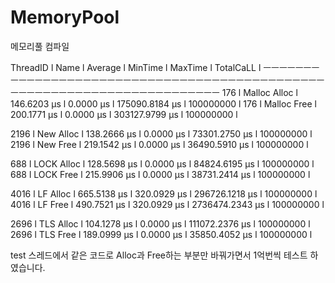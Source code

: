 # MemoryPool
메모리풀 컴파일


ThreadID      l Name              l Average                l MinTime                l MaxTime                l TotalCaLL l
ㅡㅡㅡㅡㅡㅡㅡㅡㅡㅡㅡㅡㅡㅡㅡㅡㅡㅡㅡㅡㅡㅡㅡㅡㅡㅡㅡㅡㅡㅡㅡㅡㅡㅡㅡㅡㅡㅡㅡㅡㅡㅡㅡㅡㅡㅡㅡㅡㅡㅡㅡㅡㅡㅡㅡㅡㅡㅡㅡㅡㅡㅡㅡㅡㅡㅡㅡㅡㅡㅡㅡㅡ
 176          l Malloc Alloc      l 146.6203            μs l 0.0000              μs l 175090.8184         μs l 100000000  l
 176          l Malloc Free       l 200.1771            μs l 0.0000              μs l 303127.9799         μs l 100000000  l

 2196         l New Alloc         l 138.2666            μs l 0.0000              μs l 73301.2750          μs l 100000000  l
 2196         l New Free          l 219.1542            μs l 0.0000              μs l 36490.5910          μs l 100000000  l

 688          l LOCK Alloc        l 128.5698            μs l 0.0000              μs l 84824.6195          μs l 100000000  l
 688          l LOCK Free         l 215.9906            μs l 0.0000              μs l 38731.2414          μs l 100000000  l

 4016         l LF Alloc          l 665.5138            μs l 320.0929            μs l 296726.1218         μs l 100000000  l
 4016         l LF Free           l 490.7521            μs l 320.0929            μs l 2736474.2343        μs l 100000000  l

 2696         l TLS Alloc         l 104.1278            μs l 0.0000              μs l 111072.2376         μs l 100000000  l
 2696         l TLS Free          l 189.0999            μs l 0.0000              μs l 35850.4052          μs l 100000000  l
 
 test 스레드에서 같은 코드로 Alloc과 Free하는 부분만 바꿔가면서 1억번씩 테스트 하였습니다.
